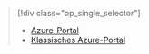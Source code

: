 > [!div class="op_single_selector"]
> * [Azure-Portal](../articles/storage/storage-create-storage-account.md)
> * [Klassisches Azure-Portal](../articles/storage/storage-create-storage-account-classic-portal.md)
> 
> 



<!--HONumber=Nov16_HO2-->


